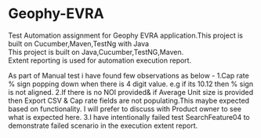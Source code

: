 # Geophy-EVRA
Test Automation assignment for Geophy EVRA application.This project is built on Cucumber,Maven,TestNg with Java<br>
This project is built on Java,Cucumber,TestNG,Maven.<br>
Extent reporting is used for automation execution report.<br>

As part of Manual test i have found few observations as below -
1.Cap rate % sign popping down when there is 4 digit value. e.g if its 10.12 then % sign is not aligned.
2.If there is no NOI provided& if Average Unit size is provided then Export CSV & Cap rate fields are not populating.This maybe expected based on functionality.
I will prefer to discuss with Product owner to see what is expected here.
3.I have intentionally failed test SearchFeature04 to demonstrate failed scenario in the execution extent report.
